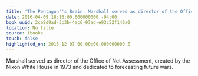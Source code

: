 ```yaml
---
title: 'The Pentagon''s Brain: Marshall served as director of the Office of Net Assessment,…'
date: 2016-04-09 18:16:00.600000000 -04:00
book_uuid: 2ca8d9ad-3c3b-4ac6-97ad-e93c52f140a0
location: No title
source: ibooks
touch: false
highlighted_on: 2015-12-07 00:00:00.000000000 Z
---
```


Marshall served as director of the Office of Net Assessment, created by the Nixon White House in 1973 and dedicated to forecasting future wars.